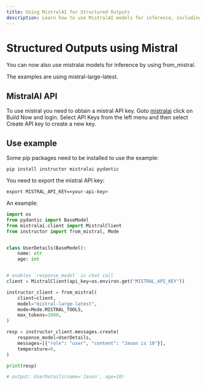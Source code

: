 ```yaml
---
title: Using MistralAI for Structured Outputs
description: Learn how to use MistralAI models for inference, including setup, API key generation, and example code.
---
```


# Structured Outputs using Mistral
You can now also use mistralai models for inference by using from_mistral.

The examples are using mistral-large-latest.

## MistralAI API
To use mistral you need to obtain a mistral API key.
Goto [mistralai](https://mistral.ai/) click on Build Now and login. Select API Keys from the left menu and then select 
Create API key to create a new key.

## Use example
Some pip packages need to be installed to use the example:
```
pip install instructor mistralai pydantic
```
You need to export the mistral API key:
```
export MISTRAL_API_KEY=<your-api-key>
```

An example:
```python
import os
from pydantic import BaseModel
from mistralai.client import MistralClient
from instructor import from_mistral, Mode


class UserDetails(BaseModel):
    name: str
    age: int


# enables `response_model` in chat call
client = MistralClient(api_key=os.environ.get("MISTRAL_API_KEY"))

instructor_client = from_mistral(
    client=client,
    model="mistral-large-latest",
    mode=Mode.MISTRAL_TOOLS,
    max_tokens=1000,
)

resp = instructor_client.messages.create(
    response_model=UserDetails,
    messages=[{"role": "user", "content": "Jason is 10"}],
    temperature=0,
)

print(resp)

# output: UserDetails(name='Jason', age=10)
```
